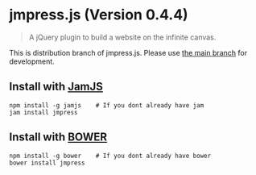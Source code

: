 # jmpress.js (Version 0.4.4)

> A jQuery plugin to build a website on the infinite canvas.

This is distribution branch of jmpress.js. Please use [the main branch](https://github.com/jmpressjs/jmpress.js) for development.

## Install with [JamJS](http://jamjs.org)

```
npm install -g jamjs    # If you dont already have jam
jam install jmpress
```

## Install with [BOWER](http://twitter.github.com/bower/)

```
npm install -g bower    # If you dont already have bower
bower install jmpress
```
